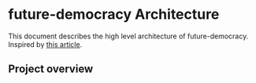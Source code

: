 # future-democracy Architecture

This document describes the high level architecture of future-democracy. Inspired by [this article](https://matklad.github.io//2021/02/06/ARCHITECTURE.md.html).

## Project overview


